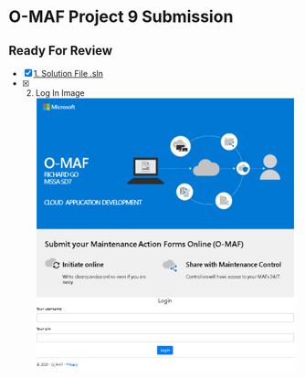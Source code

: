 # O-MAF Project 9 Submission
## Ready For Review

- [X] [1. Solution File .sln](https://github.com/gowebUSA/O-MAF)
- [X] 2. Log In Image
![Login Image](https://github.com/gowebUSA/MSSA-Project/blob/master/TSQL/Project-Step-7/prototype/Login-Image.png)


